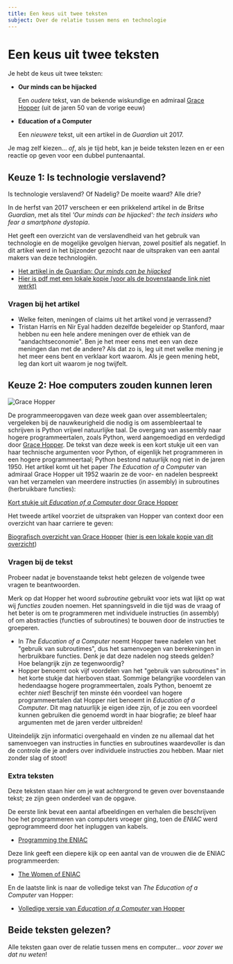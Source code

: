 ```yaml
---
title: Een keus uit twee teksten
subject: Over de relatie tussen mens en technologie
---
```


# Een keus uit twee teksten

Je hebt de keus uit twee teksten:

-   **Our minds can be hijacked**

    Een *oudere* tekst, van de bekende wiskundige en admiraal [Grace Hopper](https://en.wikipedia.org/wiki/Grace_Hopper) (uit de jaren 50 van de vorige eeuw)

-   **Education of a Computer**

    Een *nieuwere* tekst, uit een artikel in de *Guardian* uit 2017.

Je mag zelf kiezen... *of*, als je tijd hebt, kan je beide teksten lezen en er een reactie op geven voor een dubbel puntenaantal.

## Keuze 1: Is technologie verslavend?

Is technologie verslavend? Of Nadelig? De moeite waard? Alle drie?

In de herfst van 2017 verscheen er een prikkelend artikel in de Britse *Guardian*, met als titel *'Our minds can be hijacked': the tech insiders who fear a smartphone dystopia*.

Het geeft een overzicht van de verslavendheid van het gebruik van technologie en de mogelijke gevolgen hiervan, zowel positief als negatief. In dit artikel werd in het bijzonder gezocht naar de uitspraken van een aantal makers van deze technologiën.

* [Het artikel in de Guardian: *Our minds can be hijacked*](https://www.theguardian.com/technology/2017/oct/05/smartphone-addiction-silicon-valley-dystopia)
* [Hier is pdf met een lokale kopie (voor als de bovenstaande link niet werkt)](assets/Our_minds_can_be_hijacked_Guardian_10_06_2017.pdf)

### Vragen bij het artikel

* Welke feiten, meningen of claims uit het artikel vond je verrassend?
* Tristan Harris en Nir Eyal hadden dezelfde begeleider op Stanford, maar hebben nu een hele andere meningen over de ethiek van de "aandachtseconomie". Ben je het meer eens met een van deze meningen dan met de andere? Als dat zo is, leg uit met welke mening je het meer eens bent en verklaar kort waarom. Als je geen mening hebt, leg dan kort uit waarom je nog twijfelt.

## Keuze 2: Hoe computers zouden kunnen leren

![Grace Hopper](images/grace_hopper.jpg)

De programmeeropgaven van deze week gaan over assembleertalen; vergeleken bij de nauwkeurigheid die nodig is om assembleertaal te schrijven is Python vrijwel natuurlijke taal. De overgang van assembly naar hogere programmeertalen, zoals Python, werd aangemoedigd en verdedigd door [Grace Hopper](https://en.wikipedia.org/wiki/Grace_Hopper). De tekst van deze week is een kort stukje uit een van haar technische argumenten voor Python, of eigenlijk het programmeren in een hogere programmeertaal; Python bestond natuurlijk nog niet in de jaren 1950. Het artikel komt uit het paper *The Education of a Computer* van admiraal Grace Hopper uit 1952 waarin ze de voor- en nadelen bespreekt van het verzamelen van meerdere instructies (in assembly) in subroutines (herbruikbare functies):

[Kort stukje uit *Education of a Computer* door Grace Hopper](assets/hopperEducationOfAComputer1952excerpt.pdf)

Het tweede artikel voorziet de uitspraken van Hopper van context door een overzicht van haar carriere te geven:

[Biografisch overzicht van Grace Hopper](http://cs-www.cs.yale.edu/homes/tap/Files/hopper-story.html)
([hier is een lokale kopie van dit overzicht](assets/Grace_Murray_Hopper.pdf))

### Vragen bij de tekst

Probeer nadat je bovenstaande tekst hebt gelezen de volgende twee vragen te beantwoorden.

Merk op dat Hopper het woord *subroutine* gebruikt voor iets wat lijkt op wat wij *functies* zouden noemen. Het spanningsveld in die tijd was de vraag of het beter is om te programmeren met individuele instructies (in assembly) of om abstracties (functies of subroutines) te bouwen door de instructies te groeperen.

* In *The Education of a Computer* noemt Hopper twee nadelen van het "gebruik van subroutimes", dus het samenvoegen van berekeningen in herbruikbare functies. Denk je dat deze nadelen nog steeds gelden? Hoe belangrijk zijn ze tegenwoordig?
* Hopper benoemt ook vijf voordelen van het "gebruik van subroutines" in het korte stukje dat hierboven staat. Sommige belangrijke voordelen van hedendaagse hogere programmeertalen, zoals Python, benoemt ze echter *niet*! Beschrijf ten minste één voordeel van hogere programmeertalen dat Hopper niet benoemt in *Education of a Computer*. Dit mag natuurlijk je eigen idee zijn, of je zou een voordeel kunnen gebruiken die genoemd wordt in haar biografie; ze bleef haar argumenten met de jaren verder uitbreiden!

Uiteindelijk zijn informatici overgehaald en vinden ze nu allemaal dat het samenvoegen van instructies in functies en subroutines waardevoller is dan de controle die je anders over individuele instructies zou hebben. Maar niet zonder slag of stoot!

### Extra teksten

Deze teksten staan hier om je wat achtergrond te geven over bovenstaande tekst; ze zijn geen onderdeel van de opgave.

De eerste link bevat een aantal afbeeldingen en verhalen die beschrijven hoe het programmeren van computers vroeger ging, toen de *ENIAC* werd geprogrammeerd door het inpluggen van kabels.

* [Programming the ENIAC](http://www.columbia.edu/acis/history/eniac.html)

Deze link geeft een diepere kijk op een aantal van de vrouwen die de ENIAC programmeerden:

* [The Women of ENIAC](assets/womenOfENIAC.pdf)

En de laatste link is naar de volledige tekst van *The Education of a Computer* van Hopper:

* [Volledige versie van *Education of a Computer* van Hopper](assets/educationOfAComputer.pdf)

## Beide teksten gelezen?

Alle teksten gaan over de relatie tussen mens en computer... *voor zover we dat nu weten*!
